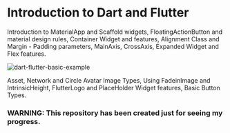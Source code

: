 # Introduction to Dart and Flutter

Introduction to MaterialApp and Scaffold widgets, FloatingActionButton and material design rules, Container Widget and features, Alignment Class and Margin - Padding parameters, MainAxis, CrossAxis, Expanded Widget and Flex features. 

![dart-flutter-basic-example](https://user-images.githubusercontent.com/76449375/106041765-48cf6880-60ed-11eb-9d25-f814cb5d0fe2.png)

Asset, Network and Circle Avatar Image Types, Using FadeinImage and IntrinsicHeight, FlutterLogo and PlaceHolder Widget features, Basic Button Types.



### WARNING: This repository has been created just for seeing my progress.
